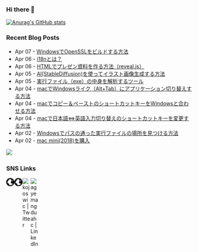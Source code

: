 ### Hi there 👋

[![Anurag's GitHub stats](https://github-readme-stats.vercel.app/api?username=kenjinote)](https://github.com/anuraghazra/github-readme-stats)


### Recent Blog Posts
<!-- feed start -->
- Apr 07 - [WindowsでOpenSSLをビルドする方法](https://kenji.blog/posts/windows%E3%81%A7openssl%E3%82%92%E3%83%93%E3%83%AB%E3%83%89%E3%81%99%E3%82%8B%E6%96%B9%E6%B3%95/)
- Apr 06 - [i18nとは？](https://kenji.blog/posts/i18n%E3%81%A8%E3%81%AF/)
- Apr 06 - [HTMLでプレゼン資料を作る方法（reveal.js）](https://kenji.blog/posts/html%E3%81%A7%E3%83%97%E3%83%AC%E3%82%BC%E3%83%B3%E8%B3%87%E6%96%99%E3%82%92%E4%BD%9C%E3%82%8B%E6%96%B9%E6%B3%95reveal.js/)
- Apr 05 - [AI(StableDiffusion)を使ってイラスト画像生成する方法](https://kenji.blog/posts/aistablediffusion%E3%82%92%E4%BD%BF%E3%81%A3%E3%81%A6%E3%82%A4%E3%83%A9%E3%82%B9%E3%83%88%E7%94%BB%E5%83%8F%E7%94%9F%E6%88%90%E3%81%99%E3%82%8B%E6%96%B9%E6%B3%95/)
- Apr 05 - [実行ファイル（exe）の中身を解析するツール](https://kenji.blog/posts/%E5%AE%9F%E8%A1%8C%E3%83%95%E3%82%A1%E3%82%A4%E3%83%ABexe%E3%81%AE%E4%B8%AD%E8%BA%AB%E3%82%92%E8%A7%A3%E6%9E%90%E3%81%99%E3%82%8B%E3%83%84%E3%83%BC%E3%83%AB/)
- Apr 04 - [macでWindowsライク（Alt+Tab）にアプリケーション切り替えする方法](https://kenji.blog/posts/mac%E3%81%A7windows%E3%83%A9%E3%82%A4%E3%82%AFalt+tab%E3%81%AB%E3%82%A2%E3%83%97%E3%83%AA%E3%82%B1%E3%83%BC%E3%82%B7%E3%83%A7%E3%83%B3%E5%88%87%E3%82%8A%E6%9B%BF%E3%81%88%E3%81%99%E3%82%8B%E6%96%B9%E6%B3%95/)
- Apr 04 - [macでコピー＆ペーストのショートカットキーをWindowsと合わせる方法](https://kenji.blog/posts/mac%E3%81%A7%E3%82%B3%E3%83%94%E3%83%BC%E3%83%9A%E3%83%BC%E3%82%B9%E3%83%88%E3%81%AE%E3%82%B7%E3%83%A7%E3%83%BC%E3%83%88%E3%82%AB%E3%83%83%E3%83%88%E3%82%AD%E3%83%BC%E3%82%92windows%E3%81%A8%E5%90%88%E3%82%8F%E3%81%9B%E3%82%8B%E6%96%B9%E6%B3%95/)
- Apr 04 - [macで日本語⇔英語入力切り替えのショートカットキーを変更する方法](https://kenji.blog/posts/mac%E3%81%A7%E6%97%A5%E6%9C%AC%E8%AA%9E%E8%8B%B1%E8%AA%9E%E5%85%A5%E5%8A%9B%E5%88%87%E3%82%8A%E6%9B%BF%E3%81%88%E3%81%AE%E3%82%B7%E3%83%A7%E3%83%BC%E3%83%88%E3%82%AB%E3%83%83%E3%83%88%E3%82%AD%E3%83%BC%E3%82%92%E5%A4%89%E6%9B%B4%E3%81%99%E3%82%8B%E6%96%B9%E6%B3%95/)
- Apr 02 - [Windowsでパスの通った実行ファイルの場所を見つける方法](https://kenji.blog/posts/windows%E3%81%A7%E3%83%91%E3%82%B9%E3%81%AE%E9%80%9A%E3%81%A3%E3%81%9F%E5%AE%9F%E8%A1%8C%E3%83%95%E3%82%A1%E3%82%A4%E3%83%AB%E3%81%AE%E5%A0%B4%E6%89%80%E3%82%92%E8%A6%8B%E3%81%A4%E3%81%91%E3%82%8B%E6%96%B9%E6%B3%95/)
- Apr 02 - [mac mini(2018)を購入](https://kenji.blog/posts/mac-mini2018%E3%82%92%E8%B3%BC%E5%85%A5/)
<!-- feed end -->

<!-- GitHub Profile Views Counter -->
![](https://komarev.com/ghpvc/?username=kenjinote)

<!-- SNS Links -->
### SNS Links
[<img align="left" alt="codewithkojo.com" width="22px" src="https://raw.githubusercontent.com/iconic/open-iconic/master/svg/globe.svg" />][website1]
[<img align="left" alt="codewithkojo.com" width="22px" src="https://raw.githubusercontent.com/iconic/open-iconic/master/svg/globe.svg" />][website2]
[<img align="left" alt="kojoswic | Twitter" width="22px" src="https://cdn.jsdelivr.net/npm/simple-icons@v3/icons/twitter.svg" />][twitter]
[<img align="left" alt="agyemangduahc | LinkedIn" width="22px" src="https://cdn.jsdelivr.net/npm/simple-icons@v3/icons/linkedin.svg" />][linkedin]

[website1]: https://hack.jp
[website2]: https://kenji.blog
[twitter]: https://twitter.com/kenjinote
[linkedin]: https://www.linkedin.com/in/kenjinote/

<!--
**kenjinote/kenjinote** is a ✨ _special_ ✨ repository because its `README.md` (this file) appears on your GitHub profile.

Here are some ideas to get you started:

- 🔭 I’m currently working on ...
- 🌱 I’m currently learning ...
- 👯 I’m looking to collaborate on ...
- 🤔 I’m looking for help with ...
- 💬 Ask me about ...
- 📫 How to reach me: ...
- 😄 Pronouns: ...
- ⚡ Fun fact: ...
-->
